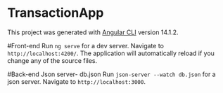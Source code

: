 # TransactionApp

This project was generated with [Angular CLI](https://github.com/angular/angular-cli) version 14.1.2.

#Front-end
Run `ng serve` for a dev server. 
Navigate to `http://localhost:4200/`. 
The application will automatically reload if you change any of the source files.

#Back-end Json server- db.json
Run `json-server --watch db.json` for a json server. 
Navigate to `http://localhost:3000`.   
